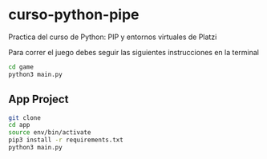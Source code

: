 # curso-python-pipe
Practica del curso de Python: PIP y entornos virtuales de Platzi


Para correr el juego debes seguir las siguientes instrucciones en la terminal
```sh
cd game
python3 main.py
```

## App Project

```sh
git clone
cd app
source env/bin/activate
pip3 install -r requirements.txt
python3 main.py
```
